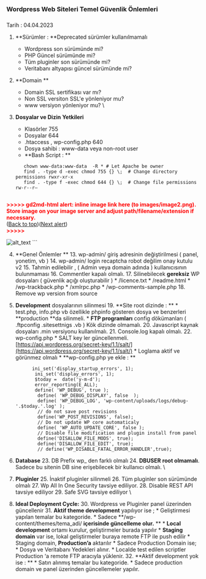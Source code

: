 

### Wordpress Web Siteleri Temel Güvenlik Önlemleri


### <p style="text-align: right">
Tarih : 04.04.2023</p>




1. **Sürümler : **Deprecated sürümler kullanılmamalı
    * Wordpress son sürümünde mi?
    * PHP Güncel sürümünde mi?
    * Tüm pluginler son sürümünde mi?
    * Veritabanı altyapısı güncel sürümünde mi?
2. **Domain **
    * Domain SSL sertifikası var mı?
    * Non SSL versiton SSL'e yönleniyor mu?
    * www versiyon yönleniyor mu? \

3. **Dosyalar ve Dizin** **Yetkileri**
    * Klasörler 755
    * Dosyalar 644	
    * .htaccess , wp-config.php 640
    * Dosya sahibi : www-data veya non-root user
    * **Bash Script : **


    ```
       chown www-data:www-data  -R * # Let Apache be owner
       find . -type d -exec chmod 755 {} \;  # Change directory permissions rwxr-xr-x
       find . -type f -exec chmod 644 {} \;  # Change file permissions rw-r--r–


<p id="gdcalert2" ><span style="color: red; font-weight: bold">>>>>>  gd2md-html alert: inline image link here (to images/image2.png). Store image on your image server and adjust path/filename/extension if necessary. </span><br>(<a href="#">Back to top</a>)(<a href="#gdcalert3">Next alert</a>)<br><span style="color: red; font-weight: bold">>>>>> </span></p>


![alt_text](images/image2.png "image_tooltip")
    ```


4. **Genel Önlemler **
    13. wp-admin/ giriş adresinin değiştirilmesi ( panel, yonetim, vb )
    14. wp-admin/ login recaptcha robot değilim onay kutulu v2 
    15. Tahmin edilebilir , ( Admin veya domain adında )  kullanıcısının bulunmaması
    16. Commentler kapalı olmalı.
    17. Silinebilecek **gereksiz** WP dosyaları ( güvenlik açığı oluşturabilir )
        * /licence.txt
        * /readme.html
        * /wp-trackback.php
        * /xmlrpc.php
        * /wp-comments-sample.php
    18. Remove wp version from source
5. **Development** dosyalarının silinmesi
    19.  **Site root dizinde : **
        * test.php, info.php vb özellikle phpinfo gösteren dosya ve benzerleri **production **da  silinmeli.
        * **FTP programları** config dökümanları ( .ftpconfig .sitesettnigs .vb ) Kök dizinde olmamalı.
    20. Javascript kaynak dosyaları .min versiyonu kullanılmalı.
    21. Console.log kapalı olmalı.
    22. wp-config.php 
        * SALT key ler güncellenmeli. [https://api.wordpress.org/secret-key/1.1/salt/](https://api.wordpress.org/secret-key/1.1/salt/)
        * Loglama aktif ve görünmez olmalı
        * **wp-config.php ye ekle : **

    ```
          ini_set('display_startup_errors', 1);
           ini_set('display_errors', 1);
           $today =  date('y-m-d');
           error_reporting(E_ALL);
           define( 'WP_DEBUG', true );
          	define( 'WP_DEBUG_DISPLAY', false  );
          	define( 'WP_DEBUG_LOG', 'wp-content/uploads/logs/debug-'.$today.'.log' );
          	// do not save post revisions
          	define('WP_POST_REVISIONS', false);
          	// Do not update WP core automaticaly
          	define( 'WP_AUTO_UPDATE_CORE', false );
          	// Disable file modification and plugin install from panel
          	define('DISALLOW_FILE_MODS', true);
          	define('DISALLOW_FILE_EDIT', true);
          	// define('WP_DISABLE_FATAL_ERROR_HANDLER',true);
    ```


6. **Database**
    23. DB Prefix wp_ den farklı olmalı
    24. **DBUSER** **root olmamalı**. Sadece bu sitenin DB sine erişebilecek bir kullanıcı olmalı. \

7. **Pluginler**
    25. İnaktif pluginler silinmeli
    26. Tüm pluginler son sürümünde olmalı
    27. Wp All In One Security tavsiye ediliyor.
    28. Disable REST API tavsiye ediliyor
    29. Safe SVG tavsiye ediliyor \

8. **Ideal Deployment Cycle:**
    30. Wordpress ve Pluginler panel üzerinden güncellenir
    31. **Aktif theme development** yapılıyor ise ; 
        * Geliştirmesi yapılan temalar bu kategoride. 
        * Sadece **/wp-content/themes/tema_adi/ **içerisinde güncelleme olur.** **
        * **Local development** ortamı kurulur, geliştirmeler burada yapılır
        * **Staging domain** var ise, lokal geliştirmeler buraya remote FTP ile push edilir
        * Staging domain, **Production’a** aktarılır
        * Sadece Production Domain ise;
            * Dosya ve Veritabanı Yedekleri alınır.
            * Localde test edilen scriptler Production ‘a remote FTP aracıyla yüklenir.
    32. **Aktif development yok ise : **
        * Satın alınmış temalar bu kategoride. 
        * Sadece production domain ve panel üzerinden güncellemeler yapılır.
